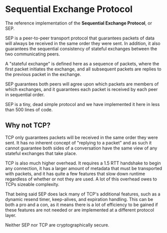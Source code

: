 # Sequential Exchange Protocol

The reference implementation of the **Sequential Exchange Protocol**, or SEP.

SEP is a peer-to-peer transport protocol that guarantees packets of data will always be received
in the same order they were sent. In addition, it also guarantees the sequential consistency of
stateful exchanges between the two communicating peers.

A "stateful exchange" is defined here as a sequence of packets, where the first packet
initiates the exchange, and all subsequent packets are replies to the previous packet in the
exchange.

SEP guarantees both peers will agree upon which packets are members of which exchanges,
and it guarantees each packet is received by each peer in sequential order.

SEP is a tiny, dead simple protocol and we have implemented it here in less than 500 lines of code.

## Why not TCP?

TCP only guarantees packets will be received in the same order they were sent.
It has no inherent concept of "replying to a packet" and as such it cannot guarantee both sides
of a conversation have the same view of any stateful exchanges that take place.

TCP is also much higher overhead. It requires a 1.5 RTT handshake to begin any connection,
it has a larger amount of metadata that must be transported with packets, and it has quite a few
features that slow down runtime regardless of whether or not they are used.
A lot of this overhead owes to TCPs sizeable complexity.

That being said SEP does lack many of TCP's additional features, such as a dynamic resend timer,
keep-alives, and expiration handling. This can be both a pro and a con, as it means there is a
lot of efficiency to be gained if these features are not needed or are implemented at a
different protocol layer.

Neither SEP nor TCP are cryptographically secure.
